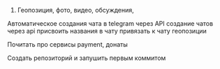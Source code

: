 1. Геопозиция, фото, видео, обсуждения,

Автоматическое создания чата в telegram через API 
создание чатов через api 
присвоить названия в чату 
привязать к чату геопозиции 

Почитать про сервисы payment, донаты 

Создать репозиторий и запушить первым коммитом 

